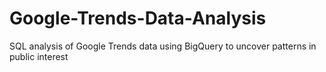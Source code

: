 # Google-Trends-Data-Analysis
SQL analysis of Google Trends data using BigQuery to uncover patterns in public interest
